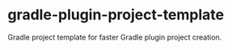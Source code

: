 gradle-plugin-project-template
==============================

Gradle project template for faster Gradle plugin project creation.

